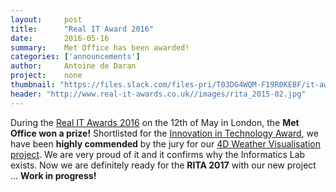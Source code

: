 ```yaml
---
layout:     post
title:      "Real IT Award 2016"
date:       2016-05-16
summary:    Met Office has been awarded!
categories: ['announcements']
author: 	Antoine de Daran
project:    none
thumbnail: "https://files.slack.com/files-pri/T03DG4WQM-F19R0KEBF/it-award.jpg"
header: "http://www.real-it-awards.co.uk//images/rita_2015-02.jpg"
---
```


During the [Real IT Awards 2016](http://www.real-it-awards.co.uk//index.html) on the 12th of May in London, the **Met Office won a prize!**
Shortlisted for the [Innovation in Technology Award](http://www.real-it-awards.co.uk//categories.html), we have been **highly commended** by the jury for our [4D Weather Visualisation project](http://www.informaticslab.co.uk/projects/three-d-vis.html).
We are very proud of it and it confirms why the Informatics Lab exists.
Now we are definitely ready for the **RITA 2017** with our new project … **Work in progress!**